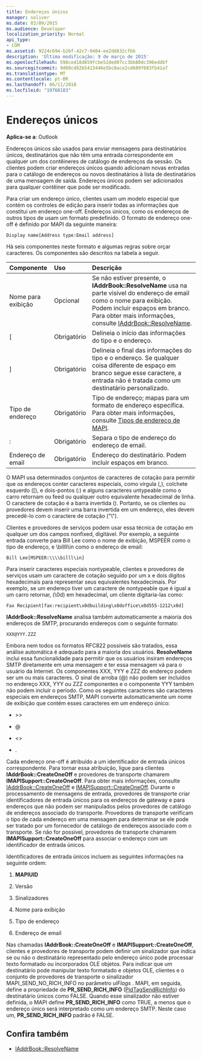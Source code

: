 ```yaml
---
title: Endereços únicos
manager: soliver
ms.date: 03/09/2015
ms.audience: Developer
localization_priority: Normal
api_type:
- COM
ms.assetid: 9224c694-b26f-42c7-9404-ee2dd832cfbb
description: 'Última modificação: 9 de março de 2015'
ms.openlocfilehash: 598ced18d659fcbe52ded07cc3bb80dc396eddbf
ms.sourcegitcommit: 9d60cd82b5413446e5bc8ace2cd689f683fb41a7
ms.translationtype: MT
ms.contentlocale: pt-BR
ms.lasthandoff: 06/11/2018
ms.locfileid: "19768183"
---
```

# <a name="one-off-addresses"></a>Endereços únicos

**Aplica-se a**: Outlook 
  
Endereços únicos são usados para enviar mensagens para destinatários únicos, destinatários que não têm uma entrada correspondente em qualquer um dos contêineres de catálogo de endereços da sessão. Os clientes podem criar endereços únicos quando adicionam novas entradas para o catálogo de endereços ou novos destinatários à lista de destinatários de uma mensagem de saída. Endereços únicos podem ser adicionados para qualquer contêiner que pode ser modificado.
  
Para criar um endereço único, clientes usam um modelo especial que contém os controles de edição para inserir todas as informações que constitui um endereço one-off. Endereços únicos, como os endereços de outros tipos de usam um formato predefinido. O formato de endereço one-off é definido por MAPI da seguinte maneira:
  
`Display name[Address type:Email address]`
  
Há seis componentes neste formato e algumas regras sobre orçar caracteres. Os componentes são descritos na tabela a seguir.
  
|**Componente**|**Uso**|**Descrição**|
|:-----|:-----|:-----|
|Nome para exibição  <br/> |Opcional  <br/> |Se não estiver presente, o **IAddrBook::ResolveName** usa na parte visível do endereço de email como o nome para exibição. Podem incluir espaços em branco. Para obter mais informações, consulte [IAddrBook::ResolveName](iaddrbook-resolvename.md).  <br/> |
|[  <br/> |Obrigatório  <br/> |Delineia o início das informações do tipo e o endereço.  <br/> |
|]  <br/> |Obrigatório  <br/> |Delineia o final das informações do tipo e o endereço. Se qualquer coisa diferente de espaço em branco segue esse caractere, a entrada não é tratada como um destinatário personalizado.  <br/> |
|Tipo de endereço  <br/> |Obrigatório  <br/> |Tipo de endereço; mapas para um formato de endereço específica. Para obter mais informações, consulte [Tipos de endereço de MAPI](mapi-address-types.md).  <br/> |
|:  <br/> |Obrigatório  <br/> |Separa o tipo de endereço do endereço de email.  <br/> |
|Endereço de email  <br/> |Obrigatório  <br/> |Endereço do destinatário. Podem incluir espaços em branco.  <br/> |
   
O MAPI usa determinados conjuntos de caracteres de cotação para permitir que os endereços conter caracteres especiais, como vírgula (,), colchete esquerdo ([), e dois-pontos (:) e alguns caracteres untypeable como o carro retornam ou feed ou qualquer outro equivalente hexadecimal de linha. O caractere de cotação é a barra invertida (\). Portanto, se os clientes ou provedores devem inserir uma barra invertida em um endereço, eles devem precedê-lo com o caractere de cotação ("\\").
  
Clientes e provedores de serviços podem usar essa técnica de cotação em qualquer um dos campos nonfixed, digitável. Por exemplo, a seguinte entrada converte para Bill Lee como o nome de exibição, MSPEER como o tipo de endereço, e \\billll\in como o endereço de email:
  
`Bill Lee[MSPEER:\\\\billl\in]`

Para inserir caracteres especiais nontypeable, clientes e provedores de serviços usam um caractere de cotação seguido por um x e dois dígitos hexadecimais para representar seus equivalentes hexadecimais. Por exemplo, se um endereço tiver um caractere de nontypeable que é igual a um carro retornar, (\0d) em hexadecimal, um cliente digitaria-las como:
  
`Fax Recipient[fax:recipient\x0dbuilding\x0doffice\x0d555-1212\x0d]`

**IAddrBook::ResolveName** analisa também automaticamente a maioria dos endereços de SMTP, procurando endereços com o seguinte formato: 
  
`XXX@YYY.ZZZ`

Embora nem todos os formatos RFC822 possíveis são tratados, essa análise automática é adequado para a maioria dos usuários. **ResolveName** inclui essa funcionalidade para permitir que os usuários insiram endereços SMTP diretamente em uma mensagem e ter essa mensagem vá para o usuário da Internet. Os componentes XXX, YYY e ZZZ do endereço podem ser um ou mais caracteres. O sinal de arroba (@) não podem ser incluídos no endereço XXX, YYY ou ZZZ componentes e o componente YYY também não podem incluir o período. Como os seguintes caracteres são caracteres especiais em endereços SMTP, MAPI converte automaticamente um nome de exibição que contém esses caracteres em um endereço único: 
  
- \>\>
    
- @
    
- \<\>
    
- .
    
Cada endereço one-off é atribuído a um identificador de entrada únicos correspondente. Para tornar essa atribuição, ligue para clientes **IAddrBook::CreateOneOff** e provedores de transporte chamarem **IMAPISupport::CreateOneOff**. Para obter mais informações, consulte [IAddrBook::CreateOneOff](iaddrbook-createoneoff.md) e [IMAPISupport::CreateOneOff](imapisupport-createoneoff.md). Durante o processamento de mensagens de entrada, provedores de transporte criar identificadores de entrada únicos para os endereços de gateway e para endereços que não podem ser manipulados pelos provedores de catálogo de endereços associado do transporte. Provedores de transporte verificam o tipo de cada endereço em uma mensagem para determinar se ele pode ser tratado por um fornecedor de catálogo de endereços associado com o transporte. Se não for possível, provedores de transporte chamarem **IMAPISupport::CreateOneOff** para associar o endereço com um identificador de entrada únicos. 
  
Identificadores de entrada únicos incluem as seguintes informações na seguinte ordem:
  
1. **MAPIUID**
    
2. Versão
    
3. Sinalizadores
    
4. Nome para exibição
    
5. Tipo de endereço
    
6. Endereço de email
    
Nas chamadas **IAddrBook::CreateOneOff** e **IMAPISupport::CreateOneOff**, clientes e provedores de transporte podem definir um sinalizador que indica se ou não o destinatário representado pelo endereço único pode processar texto formatado ou incorporados OLE objetos. Para indicar que um destinatário pode manipular texto formatado e objetos OLE, clientes e o conjunto de provedores de transporte o sinalizador MAPI_SEND_NO_RICH_INFO no parâmetro _ulFlags_ . MAPI, em seguida, define a propriedade de **PR_SEND_RICH_INFO** ([PidTagSendRichInfo](pidtagsendrichinfo-canonical-property.md)) do destinatário únicos como FALSE. Quando esse sinalizador não estiver definida, o MAPI define **PR_SEND_RICH_INFO** como TRUE, a menos que o endereço único será interpretado como um endereço SMTP. Neste caso um, **PR_SEND_RICH_INFO** padrão é FALSE. 
  
## <a name="see-also"></a>Confira também

- [IAddrBook::ResolveName](iaddrbook-resolvename.md)

